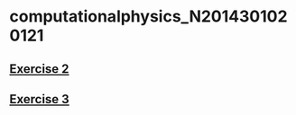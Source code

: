 # computationalphysics_N2014301020121
 ## [Exercise 2](https://www.zybuluo.com/zsgaga/note/505248)
 ## [Exercise 3](https://www.zybuluo.com/zsgaga/note/505248)
